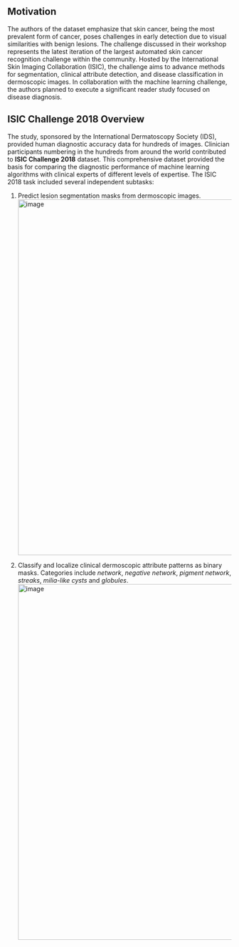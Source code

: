 ## Motivation

The authors of the dataset emphasize that skin cancer, being the most prevalent form of cancer, poses challenges in early detection due to visual similarities with benign lesions. The challenge discussed in their workshop represents the latest iteration of the largest automated skin cancer recognition challenge within the community. Hosted by the International Skin Imaging Collaboration (ISIC), the challenge aims to advance methods for segmentation, clinical attribute detection, and disease classification in dermoscopic images. In collaboration with the machine learning challenge, the authors planned to execute a significant reader study focused on disease diagnosis.

## ISIC Challenge 2018 Overview

The study, sponsored by the International Dermatoscopy Society (IDS), provided human diagnostic accuracy data for hundreds of images. Clinician participants numbering in the hundreds from around the world contributed to **ISIC Challenge 2018** dataset. This comprehensive dataset provided the basis for comparing the diagnostic performance of machine learning algorithms with clinical experts of different levels of expertise. The ISIC 2018 task included several independent subtasks:

1. Predict lesion segmentation masks from dermoscopic images.
   <img src="" alt="image" width="800">

2. Classify and localize clinical dermoscopic attribute patterns as binary masks. Categories include _network_, _negative network_, _pigment network_, _streaks_, _milia-like cysts_ and _globules_.
   <img src="" alt="image" width="800">
